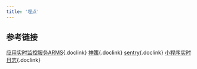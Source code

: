 ```yaml
---
title: '埋点'
---
```


## 参考链接

[应用实时监控服务ARMS](https://www.alibabacloud.com/help/zh/arms/application-monitoring/developer-reference/arms-sdks){.doclink}
[神策](https://www.sensorsdata.cn/){.doclink}
[sentry](https://github.com/getsentry/sentry){.doclink}
[小程序实时日志](https://developers.weixin.qq.com/miniprogram/dev/framework/realtimelog/){.doclink}
